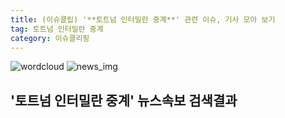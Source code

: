 ```yaml
---
title: (이슈클립) '**토트넘 인터밀란 중계**' 관련 이슈, 기사 모아 보기
tag: 토트넘 인터밀란 중계
category: 이슈클리핑
---
```

![wordcloud](https://s3.ap-northeast-2.amazonaws.com/lyrics101-wordcloud/2018-09-19-1537293749.png)
![news_img](https://user-images.githubusercontent.com/42597476/44507050-1206f400-a6e4-11e8-8d98-7ffbfebb353f.png)
## **'**토트넘 인터밀란 중계**'** 뉴스속보 검색결과

